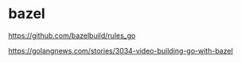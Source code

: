 # bazel


https://github.com/bazelbuild/rules_go

https://golangnews.com/stories/3034-video-building-go-with-bazel
